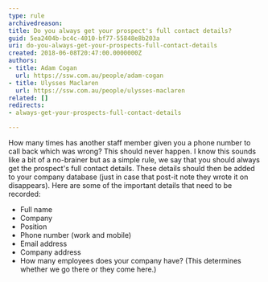 ```yaml
---
type: rule
archivedreason: 
title: Do you always get your prospect's full contact details?
guid: 5ea2404b-bc4c-4010-bf77-55848e8b203a
uri: do-you-always-get-your-prospects-full-contact-details
created: 2018-06-08T20:47:00.0000000Z
authors:
- title: Adam Cogan
  url: https://ssw.com.au/people/adam-cogan
- title: Ulysses Maclaren
  url: https://ssw.com.au/people/ulysses-maclaren
related: []
redirects:
- always-get-your-prospects-full-contact-details

---
```


How many times has another staff member given you a phone number to call back which was wrong? This should never happen. I know this sounds like a bit of a no-brainer but as a simple rule, we say that you should always get the prospect's full contact details. These details should then be added to your company database (just in case that post-it note they wrote it on disappears). Here are some of the important details that need to be recorded: 

<!--endintro-->

* Full name
* Company
* Position
* Phone number (work and mobile)
* Email address
* Company address
* How many employees does your company have? (This determines whether we go there or they come here.)
